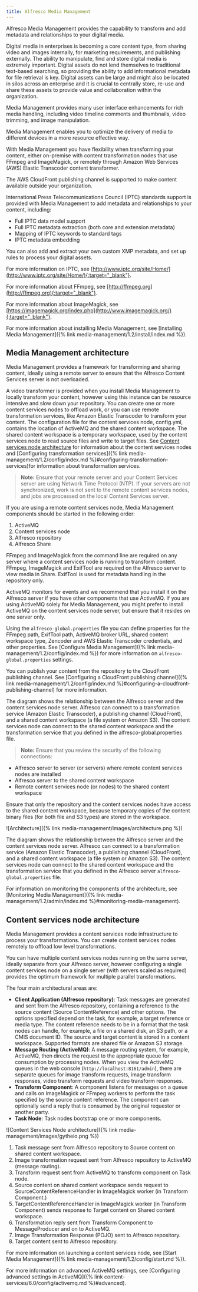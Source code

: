 ```yaml
---
title: Alfresco Media Management
---
```


Alfresco Media Management provides the capability to transform and add metadata and relationships to your digital media.

Digital media in enterprises is becoming a core content type, from sharing video and images internally, for marketing requirements, and publishing externally. The ability to manipulate, find and store digital media is extremely important. Digital assets do not lend themselves to traditional text-based searching, so providing the ability to add informational metadata for file retrieval is key. Digital assets can be large and might also be located in silos across an enterprise and it is crucial to centrally store, re-use and share these assets to provide value and collaboration within the organization.

Media Management provides many user interface enhancements for rich media handling, including video timeline comments and thumbnails, video trimming, and image manipulation.

Media Management enables you to optimize the delivery of media to different devices in a more resource effective way.

With Media Management you have flexibility when transforming your content, either on-premise with content transformation nodes that use FFmpeg and ImageMagick, or remotely through Amazon Web Services (AWS) Elastic Transcoder content transformer.

The AWS CloudFront publishing channel is supported to make content available outside your organization.

International Press Telecommunications Council (IPTC) standards support is provided with Media Management to add metadata and relationships to your content, including:

* Full IPTC data model support
* Full IPTC metadata extraction (both core and extension metadata)
* Mapping of IPTC keywords to standard tags
* IPTC metadata embedding

You can also add and extract your own custom XMP metadata, and set up rules to process your digital assets.

For more information on IPTC, see [http://www.iptc.org/site/Home/](http://www.iptc.org/site/Home/){:target="_blank"}.

For more information about FFmpeg, see [http://ffmpeg.org](http://ffmpeg.org){:target="_blank"}.

For more information about ImageMagick, see [https://imagemagick.org/index.php](http://www.imagemagick.org/){:target="_blank"}.

For more information about installing Media Management, see [Installing Media Management]({% link media-management/1.2/install/index.md %}).

## Media Management architecture

Media Management provides a framework for transforming and sharing content, ideally using a remote server to ensure that the Alfresco Content Services server is not overloaded.

A video transformer is provided when you install Media Management to locally transform your content, however using this instance can be resource intensive and slow down your repository. You can create one or more content services nodes to offload work, or you can use remote transformation services, like Amazon Elastic Transcoder to transform your content. The configuration file for the content services node, config.yml, contains the location of ActiveMQ and the shared content workspace. The shared content workspace is a temporary workspace, used by the content services node to read source files and write to target files. See [Content services node architecture](#content-services-node-architecture) for information about the content services nodes and [Configuring transformation services]({% link media-management/1.2/config/index.md %}#configuring-transformation-services)for information about transformation services.

> **Note:** Ensure that your remote server and your Content Services server are using Network Time Protocol (NTP). If your servers are not synchronized, work is not sent to the remote content services nodes, and jobs are processed on the local Content Services server.

If you are using a remote content services node, Media Management components should be started in the following order:

1. ActiveMQ
2. Content services node
3. Alfresco repository
4. Alfresco Share

FFmpeg and ImageMagick from the command line are required on any server where a content services node is running to transform content. FFmpeg, ImageMagick and ExifTool are required on the Alfresco server to view media in Share. ExifTool is used for metadata handling in the repository only.

ActiveMQ monitors for events and we recommend that you install it on the Alfresco server if you have other components that use ActiveMQ. If you are using ActiveMQ solely for Media Management, you might prefer to install ActiveMQ on the content services node server, but ensure that it resides on one server only.

Using the `alfresco-global.properties` file you can define properties for the FFmpeg path, ExifTool path, ActiveMQ broker URL, shared content workspace type, Zencoder and AWS Elastic Transcoder credentials, and other properties. See [Configure Media Management]({% link media-management/1.2/config/index.md %}) for more information on `alfresco-global.properties` settings.

You can publish your content from the repository to the CloudFront publishing channel. See [Configuring a CloudFront publishing channel]({% link media-management/1.2/config/index.md %}#configuring-a-cloudfront-publishing-channel) for more information.

The diagram shows the relationship between the Alfresco server and the content services node server. Alfresco can connect to a transformation service (Amazon Elastic Transcoder), a publishing channel (CloudFront), and a shared content workspace (a file system or Amazon S3). The content services node can connect to the shared content workspace and the transformation service that you defined in the alfresco-global.properties file.

> **Note:** Ensure that you review the security of the following connections:

* Alfresco server to server (or servers) where remote content services nodes are installed
* Alfresco server to the shared content workspace
* Remote content services node (or nodes) to the shared content workspace

Ensure that only the repository and the content services nodes have access to the shared content workspace, because temporary copies of the content binary files (for both file and S3 types) are stored in the workspace.

![Architecture]({% link media-management/images/architecture.png %})

The diagram shows the relationship between the Alfresco server and the content services node server. Alfresco can connect to a transformation service (Amazon Elastic Transcoder), a publishing channel (CloudFront), and a shared content workspace (a file system or Amazon S3). The content services node can connect to the shared content workspace and the transformation service that you defined in the Alfresco server `alfresco-global.properties` file.

For information on monitoring the components of the architecture, see [Monitoring Media Management]({% link media-management/1.2/admin/index.md %}#monitoring-media-management).

## Content services node architecture

Media Management provides a content services node infrastructure to process your transformations. You can create content services nodes remotely to offload low level transformations.

You can have multiple content services nodes running on the same server, ideally separate from your Alfresco server, however configuring a single content services node on a single server (with servers scaled as required) provides the optimum framework for multiple parallel transformations.

The four main architectural areas are:

* **Client Application (Alfresco repository)**: Task messages are generated and sent from the Alfresco repository, containing a reference to the source content (Source ContentReference) and other options. The options specified depend on the task, for example, a target reference or media type. The content reference needs to be in a format that the task nodes can handle, for example, a file on a shared disk, an S3 path, or a CMIS document ID. The source and target content is stored in a content workspace. Supported formats are shared file or Amazon S3 storage.
* **Message Routing (ActiveMQ)**: A message routing system, for example, ActiveMQ, then directs the request to the appropriate queue for consumption by processing nodes. When you view the ActiveMQ queues in the web console (`http://localhost:8161/admin`), there are separate queues for image transform requests, image transform responses, video transform requests and video transform responses.
* **Transform Component**: A component listens for messages on a queue and calls on ImageMagick or FFmpeg workers to perform the task specified by the source content reference. The component can optionally send a reply that is consumed by the original requestor or another party.
* **Task Node**: Task nodes bootstrap one or more components.

![Content Services Node architecture]({% link media-management/images/gytheio.png %})

1. Task message sent from Alfresco repository to Source content on shared content workspace.
2. Image transformation request sent from Alfresco repository to ActiveMQ (message routing).
3. Transform request sent from ActiveMQ to transform component on Task node.
4. Source content on shared content workspace sends request to SourceContentReferenceHandler in ImageMagick worker (in Transform Component.)
5. TargetContentReferenceHandler in ImageMagick worker (in Transform Component) sends response to Target content on Shared content workspace.
6. Transformation reply sent from Transform Component to MessageProducer and on to ActiveMQ.
7. Image Transformation Response (POJO) sent to Alfresco repository.
8. Target content sent to Alfresco repository.

For more information on launching a content services node, see [Start Media Management]({% link media-management/1.2/config/start.md %}).

For more information on advanced ActiveMQ settings, see [Configuring advanced settings in ActiveMQ]({% link content-services/6.0/config/activemq.md %}#advanced).
